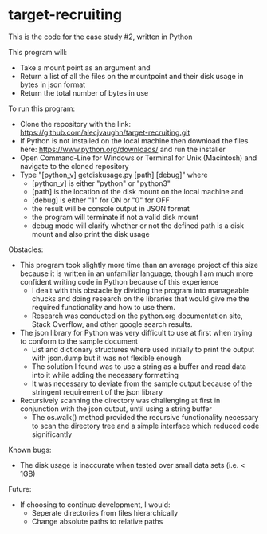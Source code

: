 # target-recruiting
This is the code for the case study #2, written in Python

This program will:
  - Take a mount point as an argument and 
  - Return a list of all the files on the mountpoint and their disk usage in bytes in json format
  - Return the total number of bytes in use

To run this program:
  - Clone the repository with the link: https://github.com/alecjvaughn/target-recruiting.git
  - If Python is not installed on the local machine then download the files here: https://www.python.org/downloads/ and run the installer
  - Open Command-Line for Windows or Terminal for Unix (Macintosh) and navigate to the cloned repository
  - Type "[python_v] getdiskusage.py [path] [debug]" where
    - [python_v] is either "python" or "python3"
    - [path] is the location of the disk mount on the local machine and
    - [debug] is either "1" for ON or "0" for OFF 
    - the result will be console output in JSON format
    - the program will terminate if not a valid disk mount
    - debug mode will clarify whether or not the defined path is a disk mount and also print the disk usage
  
Obstacles:
  - This program took slightly more time than an average project of this size because it is written in an unfamiliar language, though I am much more confident writing code in Python because of this experience
    - I dealt with this obstacle by dividing the program into manageable chucks and doing research on the libraries that would give me the required functionality and how to use them.
    - Research was conducted on the python.org documentation site, Stack Overflow, and other google search results.
  - The json library for Python was very difficult to use at first when trying to conform to the sample document
    - List and dictionary structures where used initially to print the output with json.dump but it was not flexible enough
    - The solution I found was to use a string as a buffer and read data into it while adding the necessary formatting
    - It was necessary to deviate from the sample output because of the stringent requirement of the json library
  - Recursively scanning the directory was challenging at first in conjunction with the json output, until using a string buffer
    - The os.walk() method provided the recursive functionality necessary to scan the directory tree and a simple interface which reduced code significantly

Known bugs:
  - The disk usage is inaccurate when tested over small data sets (i.e. < 1GB)

Future:
  - If choosing to continue development, I would:
    - Seperate directories from files hierarchically
    - Change absolute paths to relative paths
